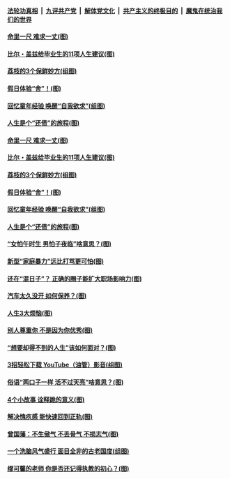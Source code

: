 ####  [法轮功真相](../../../../basic/blob/master/README.md?t=06220631) &nbsp;|&nbsp; [九评共产党](../../../../9ping.md/blob/master/README.md?t=06220631) &nbsp;|&nbsp; [解体党文化](../../../../jtdwh.md/blob/master/README.md?t=06220631)  &nbsp;|&nbsp; [共产主义的终极目的](../../../../gczydzjmd.md/blob/master/README.md?t=06220631) &nbsp;|&nbsp; [魔鬼在统治我们的世界](../../../../mgztzwmdsj.md/blob/master/README.md?t=06220631) 

#### [命里一尺 难求一丈(图)](../pages/p8/936782.md?t=06220631) 

#### [比尔・盖兹给毕业生的11项人生建议(图)](../pages/p8/936231.md?t=06220631) 

#### [荔枝的3个保鲜妙方(组图)](../pages/p8/936950.md?t=06220631) 

#### [假日体验“舍”！(图)](../pages/p8/937183.md?t=06220631) 

#### [回忆童年经验 唤醒“自我欲求”(组图)](../pages/p8/937082.md?t=06220631) 

#### [人生是个“还债”的旅程(图)](../pages/p8/936768.md?t=06220631) 

#### [命里一尺 难求一丈(图)](../pages/p8/936782.md?t=06220631) 

#### [比尔・盖兹给毕业生的11项人生建议(图)](../pages/p8/936231.md?t=06220631) 

#### [荔枝的3个保鲜妙方(组图)](../pages/p8/936950.md?t=06220631) 

#### [假日体验“舍”！(图)](../pages/p8/937183.md?t=06220631) 

#### [回忆童年经验 唤醒“自我欲求”(组图)](../pages/p8/937082.md?t=06220631) 

#### [人生是个“还债”的旅程(图)](../pages/p8/936768.md?t=06220631) 

#### [“女怕午时生 男怕子夜临”啥意思？(图)](../pages/p8/937081.md?t=06220631) 

#### [新型“家庭暴力”远比打骂更可怕(图)](../pages/p8/936230.md?t=06220631) 

#### [还在“混日子”？ 正确的圈子能扩大职场影响力(图)](../pages/p8/937049.md?t=06220631) 

#### [汽车太久没开 如何保养？(图)](../pages/p8/937035.md?t=06220631) 

#### [人生3大烦恼(图)](../pages/p8/936959.md?t=06220631) 

#### [别人尊重你 不是因为你优秀(图)](../pages/p8/936253.md?t=06220631) 

#### [“想要却得不到的人生”该如何面对？(图)](../pages/p8/936933.md?t=06220631) 

#### [3招轻松下载 YouTube（油管）影音(组图)](../pages/p8/936922.md?t=06220631) 

#### [俗语“两口子一样 活不过天亮”啥意思？(图)](../pages/p8/936917.md?t=06220631) 

#### [4个小故事 诠释跪的意义(图)](../pages/p8/936353.md?t=06220631) 

#### [解决愧疚感 能快速回到正轨(图)](../pages/p8/936834.md?t=06220631) 

#### [曾国藩：不生傲气 不丢骨气 不损志气(图)](../pages/p8/936248.md?t=06220631) 

#### [一个洗脑风气盛行 面目全非的古老国度(组图)](../pages/p8/936759.md?t=06220631) 

#### [缪可馨的老师 你是否还记得执教的初心？(图)](../pages/p8/936737.md?t=06220631) 


